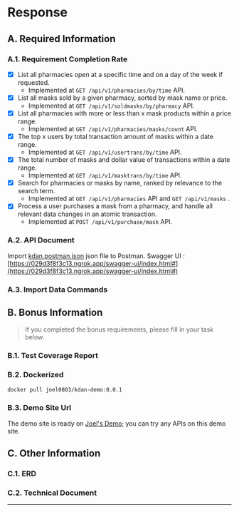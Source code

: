 # Response
## A. Required Information
### A.1. Requirement Completion Rate
- [x] List all pharmacies open at a specific time and on a day of the week if requested.
  - Implemented at `GET /api/v1/pharmacies/by/time` API.
- [x] List all masks sold by a given pharmacy, sorted by mask name or price.
  - Implemented at `GET /api/v1/soldmasks/by/pharmacy` API.
- [x] List all pharmacies with more or less than x mask products within a price range.
  - Implemented at `GET /api/v1/pharmacies/masks/count` API.
- [x] The top x users by total transaction amount of masks within a date range.
  - Implemented at `GET /api/v1/usertrans/by/time` API.
- [x] The total number of masks and dollar value of transactions within a date range.
  - Implemented at `GET /api/v1/masktrans/by/time` API.
- [x] Search for pharmacies or masks by name, ranked by relevance to the search term.
  - Implemented at `GET /api/v1/pharmacies` API and `GET /api/v1/masks` .
- [x] Process a user purchases a mask from a pharmacy, and handle all relevant data changes in an atomic transaction.
  - Implemented at `POST /api/v1/purchase/mask` API.
  
### A.2. API Document
Import [kdan.postman.json](./kdan.postman.json) json file to Postman.
Swagger UI : [https://029d3f8f3c13.ngrok.app/swagger-ui/index.html#](https://029d3f8f3c13.ngrok.app/swagger-ui/index.html#)

### A.3. Import Data Commands

## B. Bonus Information

>  If you completed the bonus requirements, please fill in your task below.
### B.1. Test Coverage Report

### B.2. Dockerized

```bash
docker pull joel0803/kdan-demo:0.0.1
```

### B.3. Demo Site Url
The demo site is ready on [Joel's Demo](https://029d3f8f3c13.ngrok.app); you can try any APIs on this demo site.

## C. Other Information

### C.1. ERD

### C.2. Technical Document

- --